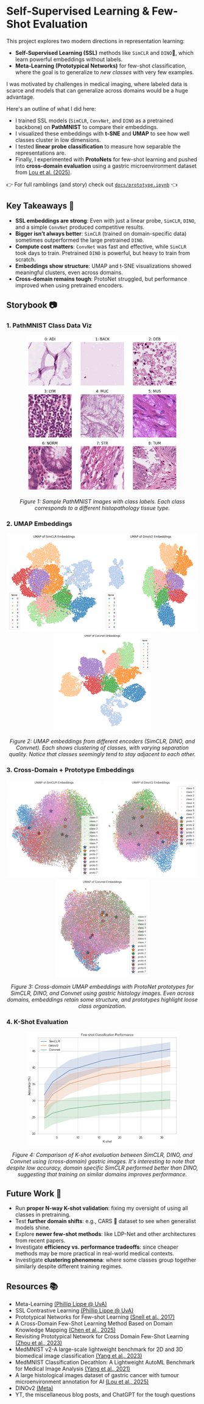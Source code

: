 # Self-Supervised Learning & Few-Shot Evaluation
This project explores two modern directions in representation learning:  
- **Self-Supervised Learning (SSL)** methods like `SimCLR` and `DINO`🦖, which learn powerful embeddings without labels.  
- **Meta-Learning (Prototypical Networks)** for few-shot classification, where the goal is to generalize to *new classes* with very few examples.  

I was motivated by challenges in medical imaging, where labeled data is scarce and models that can generalize across domains would be a huge advantage.  

Here's an outline of what I did here:
- I trained SSL models (`SimCLR`, `ConvNet`, and `DINO` as a pretrained backbone) on **PathMNIST** to compare their embeddings.  
- I visualized these embeddings with **t-SNE** and **UMAP** to see how well classes cluster in low dimensions.  
- I tested **linear probe classification** to measure how separable the representations are.  
- Finally, I experimented with **ProtoNets** for few-shot learning and pushed into **cross-domain evaluation** using a gastric microenvironment dataset from [Lou et al. (2025)](https://www.nature.com/articles/s41597-025-04489-9).

👉 For full ramblings (and story) check out [`docs/prototype.ipynb`](docs/prototype.ipynb) 👈


## Key Takeaways 🎯
- **SSL embeddings are strong**: Even with just a linear probe, `SimCLR`, `DINO`, and a simple `ConvNet` produced competitive results.  
- **Bigger isn’t always better**: `SimCLR` (trained on domain-specific data) sometimes outperformed the large pretrained `DINO`.  
- **Compute cost matters**: `ConvNet` was fast and effective, while `SimCLR` took days to train. Pretrained `DINO` is powerful, but heavy to train from scratch.  
- **Embeddings show structure**: UMAP and t-SNE visualizations showed meaningful clusters, even across domains.  
- **Cross-domain remains tough**: ProtoNet struggled, but performance improved when using pretrained encoders.  


## Storybook 📷
### 1. PathMNIST Class Data Viz
<p align="center">
  <img src="./docs/images/pathmnist.png" width="400"/>
</p>
<p align="center"><em>Figure 1: Sample PathMNIST images with class labels. Each class corresponds to a different histopathology tissue type.</em></p>

### 2. UMAP Embeddings
<p align="center">
  <img src="./docs/images/embeds/umap_val_simclr.png" width="250"/>
  <img src="./docs/images/embeds/umap_val_dino.png" width="250"/>
  <!-- some weird scaling here oops -->
  <img src="./docs/images/embeds/umap_val_convnet.png" width="258"/> 
</p>
<p align="center"><em>Figure 2: UMAP embeddings from different encoders (SimCLR, DINO, and Convnet). Each shows clustering of classes, with varying separation quality. Notice that classes seemingly tend to stay adjacent to each other.</em></p>

### 3. Cross-Domain + Prototype Embeddings
<p align="center">
  <img src="./docs/images/embeds/umap_test_simclr.png" width="250"/>
  <img src="./docs/images/embeds/umap_test_dino.png" width="250"/>
  <img src="./docs/images/embeds/umap_test_convnet.png" width="250"/>
</p>
<p align="center"><em>Figure 3: Cross-domain UMAP embeddings with ProtoNet prototypes for SimCLR, DINO, and Convnet using gastric histology images. Even across domains, embeddings retain some structure, and prototypes highlight loose class organization.</em></p>

### 4. K-Shot Evaluation
<p align="center">
  <img src="./docs/images/fewshot.png" width="400"/>
</p>
<p align="center"><em>Figure 4: Comparison of K-shot evaluation between SimCLR, DINO, and Convnet using (cross-domain) gastric images. It's interesting to note that despite low accuracy, domain specific SimCLR performed better than DINO, suggesting that training on similar domains improves performance.</em></p>


## Future Work 🚀
- Run **proper N-way K-shot validation**: fixing my oversight of using all classes in pretraining.  
- Test **further domain shifts**: e.g., CARS 🚗 dataset to see when generalist models shine.  
- Explore **newer few-shot methods**: like LDP-Net and other architectures from recent papers.  
- Investigate **efficiency vs. performance tradeoffs**: since cheaper methods may be more practical in real-world medical contexts.  
- Investigate **clustering phenomena**: where some classes group together similarly despite different training regimes.


## Resources 📚
- Meta-Learning [(Phillip Lippe @ UvA)](https://uvadlc-notebooks.readthedocs.io/en/latest/tutorial_notebooks/tutorial16/Meta_Learning.html)
- SSL Contrastive Learning [(Phillip Lippe @ UvA)](https://uvadlc-notebooks.readthedocs.io/en/latest/tutorial_notebooks/tutorial17/SimCLR.html)
- Prototypical Networks for Few-shot Learning [(Snell et al., 2017)](https://www.cs.toronto.edu/~zemel/documents/prototypical_networks_nips_2017.pdf)
- A Cross-Domain Few-Shot Learning Method Based on Domain Knowledge Mapping [(Chen et al., 2025)](https://arxiv.org/abs/2504.06608)
- Revisiting Prototypical Network for Cross Domain Few-Shot Learning [(Zhou et al., 2023)](https://openaccess.thecvf.com/content/CVPR2023/papers/Zhou_Revisiting_Prototypical_Network_for_Cross_Domain_Few-Shot_Learning_CVPR_2023_paper.pdf)
- MedMNIST v2-A large-scale lightweight benchmark for 2D and 3D biomedical image classification [(Yang et al., 2023)](https://medmnist.com/)
- MedMNIST Classification Decathlon: A Lightweight AutoML Benchmark for Medical Image Analysis [(Yang et al., 2021)](https://medmnist.com/)
- A large histological images dataset of gastric cancer with tumour microenvironment annotation for AI [(Lou et al., 2025)](https://www.nature.com/articles/s41597-025-04489-9)
- DINOv2 [(Meta)](https://github.com/facebookresearch/dinov2)
- YT, the miscellaneous blog posts, and ChatGPT for the tough questions
